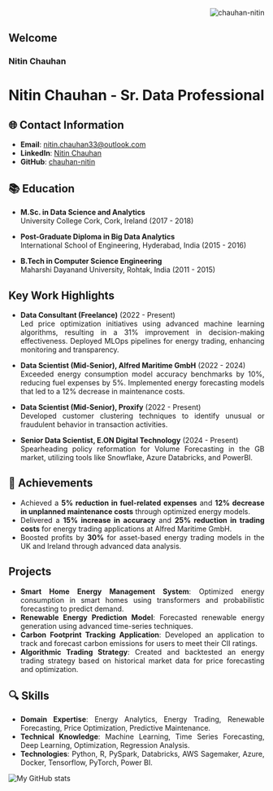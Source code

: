 <div align="justify">
  

<p align="right"> <img src="https://komarev.com/ghpvc/?username=chauhan-nitin&label=Profile%20views&color=0eb6a3&style=flat" alt="chauhan-nitin" /> </p>
<h2 align="justify"> Welcome</h2>
<h3 align="justify"> Nitin Chauhan </h3>

# Nitin Chauhan - Sr. Data Professional

## 🌐 Contact Information
- **Email**: nitin.chauhan33@outlook.com
- **LinkedIn**: [Nitin Chauhan](https://www.linkedin.com/in/nitin-chauhan/)
- **GitHub**: [chauhan-nitin](https://github.com/chauhan-nitin)

## 📚 Education
- **M.Sc. in Data Science and Analytics**  
  University College Cork, Cork, Ireland (2017 - 2018)
  
- **Post-Graduate Diploma in Big Data Analytics**  
  International School of Engineering, Hyderabad, India (2015 - 2016)
  
- **B.Tech in Computer Science Engineering**  
  Maharshi Dayanand University, Rohtak, India (2011 - 2015)

## Key Work Highlights
- **Data Consultant (Freelance)** (2022 - Present)  
  Led price optimization initiatives using advanced machine learning algorithms, resulting in a 31% improvement in decision-making effectiveness. Deployed MLOps pipelines for energy trading, enhancing monitoring and transparency.

- **Data Scientist (Mid-Senior), Alfred Maritime GmbH** (2022 - 2024)  
  Exceeded energy consumption model accuracy benchmarks by 10%, reducing fuel expenses by 5%. Implemented energy forecasting models that led to a 12% decrease in maintenance costs.

- **Data Scientist (Mid-Senior), Proxify** (2022 - Present)  
  Developed customer clustering techniques to identify unusual or fraudulent behavior in transaction activities.

- **Senior Data Scientist, E.ON Digital Technology** (2024 - Present)  
  Spearheading policy reformation for Volume Forecasting in the GB market, utilizing tools like Snowflake, Azure Databricks, and PowerBI.

## 🚀 Achievements
- Achieved a **5% reduction in fuel-related expenses** and **12% decrease in unplanned maintenance costs** through optimized energy models.
- Delivered a **15% increase in accuracy** and **25% reduction in trading costs** for energy trading applications at Alfred Maritime GmbH.
- Boosted profits by **30%** for asset-based energy trading models in the UK and Ireland through advanced data analysis.

## Projects
- **Smart Home Energy Management System**: Optimized energy consumption in smart homes using transformers and probabilistic forecasting to predict demand.
- **Renewable Energy Prediction Model**: Forecasted renewable energy generation using advanced time-series techniques.
- **Carbon Footprint Tracking Application**: Developed an application to track and forecast carbon emissions for users to meet their CII ratings.
- **Algorithmic Trading Strategy**: Created and backtested an energy trading strategy based on historical market data for price forecasting and optimization.

## 🔍 Skills
- **Domain Expertise**: Energy Analytics, Energy Trading, Renewable Forecasting, Price Optimization, Predictive Maintenance.
- **Technical Knowledge**: Machine Learning, Time Series Forecasting, Deep Learning, Optimization, Regression Analysis.
- **Technologies**: Python, R, PySpark, Databricks, AWS Sagemaker, Azure, Docker, Tensorflow, PyTorch, Power BI.


![My GitHub stats](https://github-readme-stats.vercel.app/api?username=chauhan-nitin&show_icons=true&hide=contribs&theme=merko)
</div>




